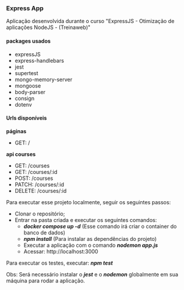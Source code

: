 ### Express App

Aplicação desenvolvida durante o curso "ExpressJS - Otimização de aplicações NodeJS - (Treinaweb)"

#### packages usados
* expressJS
* express-handlebars
* jest
* supertest
* mongo-memory-server
* mongoose
* body-parser
* consign
* dotenv

#### Urls disponíveis

<strong>páginas</strong>
* GET: /

<strong>api courses</strong>
* GET: /courses
* GET: /courses/:id
* POST: /courses
* PATCH: /courses/:id
* DELETE: /courses/:id

Para executar esse projeto localmente, seguir os seguintes passos:

* Clonar o repositório;
* Entrar na pasta criada e executar os seguintes comandos:
    * ***docker compose up -d*** (Esse comando irá criar o container do banco de dados)
    * ***npm install*** (Para instalar as dependências do projeto)
    * Executar a aplicação com o comando ***nodemon app.js***
    * Acessar: http://localhost:3000

Para executar os testes, executar:
***npm test***

Obs: Será necessário instalar o ***jest*** e o ***nodemon*** globalmente em sua máquina para rodar a aplicação.